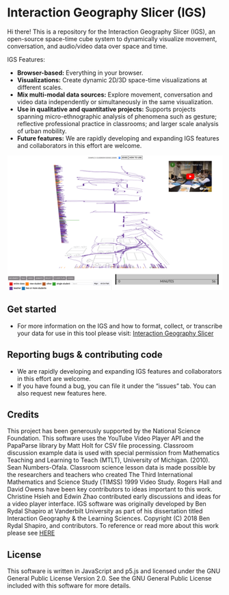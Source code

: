 # Interaction Geography Slicer (IGS)

Hi there! This is a repository for the Interaction Geography Slicer (IGS), an open-source space-time cube system to dynamically visualize movement, conversation, and audio/video data over space and time.

IGS Features:

- **Browser-based:** Everything in your browser.
- **Visualizations:** Create dynamic 2D/3D space-time visualizations at different scales.
- **Mix multi-modal data sources:** Explore movement, conversation and video data independently or simultaneously in the same visualization.
- **Use in qualitative and quantitative projects:** Supports projects spanning micro-ethnographic analysis of phenomena such as gesture; reflective professional practice in classrooms; and larger scale analysis of urban mobility.
- **Future features:** We are rapidly developing and expanding IGS features and collaborators in this effort are welcome.

![repo](./images/coverImage.png)

## Get started

- For more information on the IGS and how to format, collect, or transcribe your data for use in this tool please visit: [Interaction Geography Slicer](https://www.benrydal.com/software/igs)

## Reporting bugs & contributing code

- We are rapidly developing and expanding IGS features and collaborators in this effort are welcome.
- If you have found a bug, you can file it under the “issues” tab. You can also request new features here.

## Credits

This project has been generously supported by the National Science Foundation. This software uses the YouTube Video Player API and the PapaParse library by Matt Holt for CSV file processing. Classroom discussion example data is used with special permission from Mathematics Teaching and Learning to Teach (MTLT), University of Michigan. (2010). Sean Numbers-Ofala. Classroom science lesson data is made possible by the researchers and teachers who created The Third International Mathematics and Science Study (TIMSS) 1999 Video Study. Rogers Hall and David Owens have been key contributors to ideas important to this work. Christine Hsieh and Edwin Zhao contributed early discussions and ideas for a video player interface. IGS software was originally developed by Ben Rydal Shapiro at Vanderbilt University as part of his dissertation titled Interaction Geography & the Learning Sciences. Copyright (C) 2018 Ben Rydal Shapiro, and contributors. To reference or read more about this work please see [HERE](https://etd.library.vanderbilt.edu/available/etd-03212018-140140/unrestricted/Shapiro_Dissertation.pdf)

## License

This software is written in JavaScript and p5.js and licensed under the GNU General Public License Version 2.0. See the GNU General Public License included with this software for more details.
